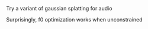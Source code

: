 Try a variant of gaussian splatting for audio

Surprisingly, f0 optimization works when unconstrained